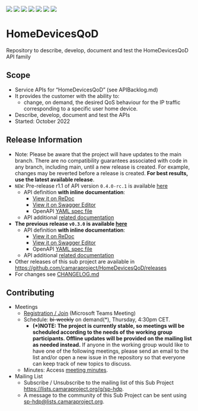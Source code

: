 <a href="https://github.com/camaraproject/HomeDevicesQoD/commits/" title="Last Commit"><img src="https://img.shields.io/github/last-commit/camaraproject/HomeDevicesQoD?style=plastic"></a>
<a href="https://github.com/camaraproject/HomeDevicesQoD/issues" title="Open Issues"><img src="https://img.shields.io/github/issues/camaraproject/HomeDevicesQoD?style=plastic"></a>
<a href="https://github.com/camaraproject/HomeDevicesQoD/pulls" title="Open Pull Requests"><img src="https://img.shields.io/github/issues-pr/camaraproject/HomeDevicesQoD?style=plastic"></a>
<a href="https://github.com/camaraproject/HomeDevicesQoD/graphs/contributors" title="Contributors"><img src="https://img.shields.io/github/contributors/camaraproject/HomeDevicesQoD?style=plastic"></a>
<a href="https://github.com/camaraproject/HomeDevicesQoD" title="Repo Size"><img src="https://img.shields.io/github/repo-size/camaraproject/HomeDevicesQoD?style=plastic"></a>
<a href="https://github.com/camaraproject/HomeDevicesQoD/blob/main/LICENSE" title="License"><img src="https://img.shields.io/badge/License-Apache%202.0-green.svg?style=plastic"></a>
<a href="https://github.com/camaraproject/HomeDevicesQoD/releases/latest" title="Latest Release"><img src="https://img.shields.io/github/release/camaraproject/HomeDevicesQoD?style=plastic"></a>

# HomeDevicesQoD
Repository to describe, develop, document and test the HomeDevicesQoD API family

## Scope
* Service APIs for “HomeDevicesQoD” (see APIBacklog.md)  
* It provides the customer with the ability to:  
  * change, on demand, the desired QoS behaviour for the IP traffic corresponding to a specific user home device.
* Describe, develop, document and test the APIs  
* Started: October 2022 

## Release Information
* Note: Please be aware that the project will have updates to the main branch. There are no compatibility guarantees associated with code in any branch, including main, until a new release is created. For example, changes may be reverted before a release is created. **For best results, use the latest available release**.
* `NEW`: Pre-release r1.1 of API version `0.4.0-rc.1` is available [here](https://github.com/camaraproject/HomeDevicesQoD/tree/r1.1)
  * API definition **with inline documentation**:
    * [View it on ReDoc](https://redocly.github.io/redoc/?url=https://raw.githubusercontent.com/camaraproject/HomeDevicesQoD/r1.1/code/API_definitions/home_devices_qod.yaml&nocors)
    * [View it on Swagger Editor](https://editor.swagger.io/?url=https://raw.githubusercontent.com/camaraproject/HomeDevicesQoD/r1.1/code/API_definitions/home_devices_qod.yaml)
    * OpenAPI [YAML spec file](https://github.com/camaraproject/HomeDevicesQoD/blob/r1.1/code/API_definitions/home_devices_qod.yaml)
  * API additional [related documentation](https://github.com/camaraproject/HomeDevicesQoD/tree/r1.1/documentation/API_documentation)
* **The previous release `v0.3.0` is available [here](https://github.com/camaraproject/HomeDevicesQoD/tree/v0.3.0)**
  * API definition **with inline documentation**:
    * [View it on ReDoc](https://redocly.github.io/redoc/?url=https://raw.githubusercontent.com/camaraproject/HomeDevicesQoD/v0.3.0/code/API_definitions/home_devices_qod.yaml&nocors)
    * [View it on Swagger Editor](https://editor.swagger.io/?url=https://raw.githubusercontent.com/camaraproject/HomeDevicesQoD/v0.3.0/code/API_definitions/home_devices_qod.yaml)
    * OpenAPI [YAML spec file](https://github.com/camaraproject/HomeDevicesQoD/blob/v0.3.0/code/API_definitions/home_devices_qod.yaml)
  * API additional [related documentation](https://github.com/camaraproject/HomeDevicesQoD/tree/v0.3.0/documentation/API_documentation)
* Other releases of this sub project are available in https://github.com/camaraproject/HomeDevicesQoD/releases
* For changes see [CHANGELOG.md](https://github.com/camaraproject/HomeDevicesQoD/blob/main/CHANGELOG.md)

## Contributing
* Meetings
    * [Registration / Join](https://teams.microsoft.com/l/meetup-join/19%3ameeting_NzJkZDc4MjktNjU1YS00NzYxLWExNzgtZDlmNzI5MmMxMGNi%40thread.v2/0?context=%7b%22Tid%22%3a%229744600e-3e04-492e-baa1-25ec245c6f10%22%2c%22Oid%22%3a%22458d45b0-4ca7-41e2-a7b3-3d722abf4468%22%7d) (Microsoft Teams Meeting)
    * Schedule: ~~bi-weekly~~ on demand(*), Thursday, 4:30pm CET.
      * **(*)NOTE: The project is currently stable, so meetings will be scheduled according to the needs of the working group participants. Offline updates will be provided on the mailing list as needed instead.** If anyone in the working group would like to have one of the following meetings, please send an email to the list and/or open a new issue in the repository so that everyone can keep track of new topics to discuss.
    * Minutes: Access [meeting minutes](https://github.com/camaraproject/HomeDevicesQoD/tree/main/documentation/MeetingMinutes).
* Mailing List
    * Subscribe / Unsubscribe to the mailing list of this Sub Project <https://lists.camaraproject.org/g/sp-hdp>.
    * A message to the community of this Sub Project can be sent using <sp-hdp@lists.camaraproject.org>.

